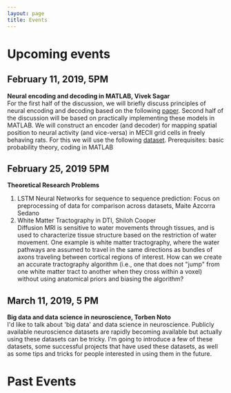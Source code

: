 ```yaml
---
layout: page
title: Events
---
```


# Upcoming events

## February 11, 2019, 5PM
**Neural encoding and decoding in MATLAB, Vivek Sagar** <br>
For the first half of the discussion, we will briefly discuss principles of neural encoding and decoding based on the following [paper](https://www.sciencedirect.com/science/article/pii/S0079612306650310).
Second half of the discussion will be based on practically implementing these models in MATLAB. We will construct an encoder (and decoder) for mapping spatial position to neural activity (and vice-versa) in MECII grid cells in freely behaving rats. For this we will use the following [dataset](https://www.ntnu.edu/kavli/research/grid-cell-data).
Prerequisites: basic probability theory, coding in MATLAB

## February 25, 2019 5PM
**Theoretical Research Problems** <br>
1. LSTM Neural Networks for sequence to sequence prediction: Focus on preprocessing of data for comparison across datasets, Maite Azcorra Sedano<br>
2. White Matter Tractography in DTI, Shiloh Cooper<br>
Diffusion MRI is sensitive to water movements through tissues, and is used to characterize tissue structure based on the restriction of water movement. One example is white matter tractography, where the water pathways are assumed to travel in the same directions as bundles of axons traveling between cortical regions of interest. How can we create an accurate tractography algorithm (i.e., one that does not "jump" from one white matter tract to another when they cross within a voxel) without using anatomical priors and biasing the algorithm?


## March 11, 2019, 5 PM
**Big data and data science in neuroscience, Torben Noto**<br>
I'd like to talk about 'big data' and data science in neuroscience. Publicly available neuroscience datasets are rapidly becoming available but actually using these datasets can be tricky. I'm going to introduce a few of these datasets, some successful projects that have used these datasets, as well as some tips and tricks for people interested in using them in the future.


# Past Events


